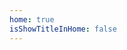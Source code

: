 ```yaml
---
home: true
isShowTitleInHome: false
---
```



<!-- **配置说明** -->

<!-- 1. 初始化vuepress环境 -->

<!-- ``` shell -->
<!-- dnf install nodejs -->
<!-- npm install --global yarn -->
<!-- mkdir pandaria && cd pandaria && yarn init -->
<!-- yarn add -D vuepress -->
<!-- yarn add vuepress-theme-reco -->
<!-- ``` -->

<!-- 2. 配置package.json -->
<!-- ``` json -->
<!-- "scripts": { -->
<!--      "d": "vuepress dev notebook", -->
<!--      "b": "vuepress build notebook", -->
<!--      "n": "bash notebook/new.sh" -->
<!--      "p": "bash notebook/deploy.sh" -->
<!--   } -->
<!-- ``` -->

<!-- 3. 克隆git -->
<!-- ``` shell -->
<!-- git clone https://github.com/bazoookia/notebook.git -->
<!-- ``` -->
